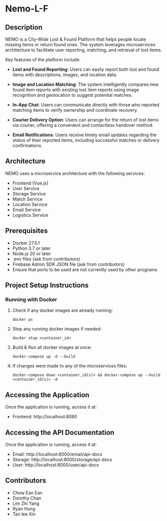 # Nemo-L-F

## Description
NEMO is a City-Wide Lost & Found Platform that helps people locate missing items or return found ones. The system leverages microservices architecture to facilitate user reporting, matching, and retrieval of lost items.

Key features of the platform include:

- **Lost and Found Reporting**: Users can easily report both lost and found items with descriptions, images, and location data.

- **Image and Location Matching**: The system intelligently compares new found item reports with existing lost item reports using image recognition and geolocation to suggest potential matches.

- **In-App Chat**: Users can communicate directly with those who reported matching items to verify ownership and coordinate recovery.

- **Courier Delivery Option**: Users can arrange for the return of lost items via courier, offering a convenient and contactless handover method.

- **Email Notifications**: Users receive timely email updates regarding the status of their reported items, including successful matches or delivery confirmations.

## Architecture
NEMO uses a microservice architecture with the following services:
- Frontend (Vue.js)
- User Service
- Storage Service
- Match Service
- Location Service
- Email Service
- Logistics Service

## Prerequisites
- Docker 27.5.1
- Python 3.7 or later
- Node.js 20 or later
- .env files (ask from contributors)
- Firebase Admin SDK JSON file (ask from contributors)
- Ensure that ports to be used are not currently used by other programs

## Project Setup Instructions

### Running with Docker
1. Check if any docker images are already running:
   ```
   docker ps
   ```

2. Stop any running docker images if needed:
   ```
   docker stop <container_id>
   ```

3. Build & Run all docker images at once: 
   ```
   docker-compose up -d --build
   ```

4. If changes were made to any of the microservices files:
   ```
   docker-compose down <container_id(s)> && docker-compose up --build <container_id(s)> -d
   ```

## Accessing the Application
Once the application is running, access it at:
- Frontend: http://localhost:8080

## Accessing the API Documentation
Once the application is running, access it at:
- Email: http://localhost:8000/email/api-docs
- Storage: http://localhost:8000/storage/api-docs
- User: http://localhost:8000/user/api-docs

## Contributors
- Chow Ean Ean
- Dorothy Chan
- Lim Zhi Yang
- Ryan Hung
- Tan lee Xin